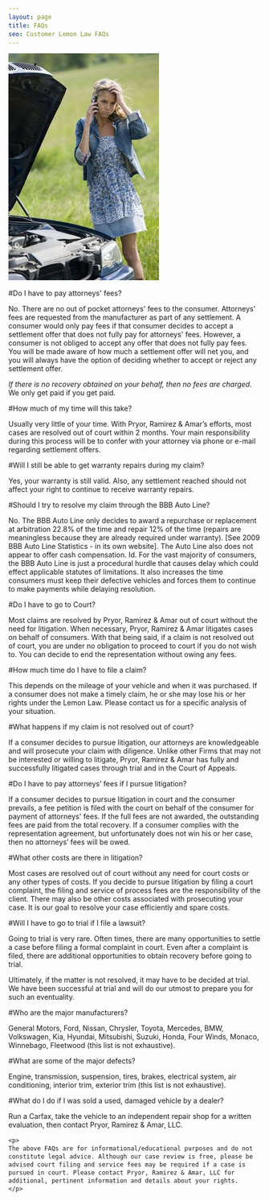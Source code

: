```yaml
---
layout: page
title: FAQs
seo: Customer Lemon Law FAQs
---
```


<img src="/images/broken.jpg">

#Do I have to pay attorneys' fees? 

No. There are no out of pocket attorneys' fees to the consumer. Attorneys' fees are requested from the manufacturer as part of any settlement. A consumer would only pay fees if that consumer decides to accept a settlement offer that does not fully pay for attorneys' fees. However, a consumer is not obliged to accept any offer that does not fully pay fees. You will be made aware of how much a settlement offer will net you, and you will always have the option of deciding whether to accept or reject any settlement offer.

*If there is no recovery obtained on your behalf, then no fees are charged.*  We only get paid if you get paid.

#How much of my time will this take?

Usually very little of your time. With Pryor, Ramirez & Amar’s efforts, most cases are resolved out of court within 2 months. Your main responsibility during this process will be to confer with your attorney via phone or e-mail regarding settlement offers.

#Will I still be able to get warranty repairs during my claim?

Yes, your warranty is still valid. Also, any settlement reached should not affect your right to continue to receive warranty repairs.

#Should I try to resolve my claim through the BBB Auto Line?

No. The BBB Auto Line only decides to award a repurchase or replacement at arbitration 22.8% of the time and repair 12% of the time (repairs are meaningless because they are already required under warranty). [See 2009 BBB Auto Line Statistics - in its own website]. The Auto Line also does not appear to offer cash compensation. Id. For the vast majority of consumers, the BBB Auto Line is just a procedural hurdle that causes delay which could effect applicable statutes of limitations. It also increases the time consumers must keep their defective vehicles and forces them to continue to make payments while delaying resolution.

#Do I have to go to Court?

Most claims are resolved by Pryor, Ramirez & Amar out of court without the need for litigation. When necessary, Pryor, Ramirez & Amar litigates cases on behalf of consumers. With that being said, if a claim is not resolved out of court, you are under no obligation to proceed to court if you do not wish to. You can decide to end the representation without owing any fees. 

#How much time do I have to file a claim?

This depends on the mileage of your vehicle and when it was purchased. If a consumer does not make a timely claim, he or she may lose his or her rights under the Lemon Law. Please contact us for a specific analysis of your situation.

#What happens if my claim is not resolved out of court?

If a consumer decides to pursue litigation, our attorneys are knowledgeable and will prosecute your claim with diligence. Unlike other Firms that may not be interested or willing to litigate, Pryor, Ramirez & Amar has fully and successfully litigated cases through trial and in the Court of Appeals.

#Do I have to pay attorneys’ fees if I pursue litigation?

If a consumer decides to pursue litigation in court and the consumer prevails, a fee petition is filed with the court on behalf of the consumer for payment of attorneys' fees. If the full fees are not awarded, the outstanding fees are paid from the total recovery. If a consumer complies with the representation agreement, but unfortunately does not win his or her case, then no attorneys’ fees will be owed.

#What other costs are there in litigation?

Most cases are resolved out of court without any need for court costs or any other types of costs. If you decide to pursue litigation by filing a court complaint, the filing and service of process fees are the responsibility of the client. There may also be other costs associated with prosecuting your case. It is our goal to resolve your case efficiently and spare costs.

#Will I have to go to trial if I file a lawsuit?

Going to trial is very rare. Often times, there are many opportunities to settle a case before filing a formal complaint in court. Even after a complaint is filed, there are additional opportunities to obtain recovery before going to trial. 

Ultimately, if the matter is not resolved, it may have to be decided at trial. We have been successful at trial and will do our utmost to prepare you for such an eventuality. 

#Who are the major manufacturers?

General Motors, Ford, Nissan, Chrysler, Toyota, Mercedes, BMW, Volkswagen, Kia, Hyundai, Mitsubishi, Suzuki, Honda, Four Winds, Monaco, Winnebago, Fleetwood (this list is not exhaustive).

#What are some of the major defects?

Engine, transmission, suspension, tires, brakes, electrical system, air conditioning, interior trim, exterior trim (this list is not exhaustive).

#What do I do if I was sold a used, damaged vehicle by a dealer?

Run a Carfax, take the vehicle to an independent repair shop for a written evaluation, then contact Pryor, Ramirez & Amar, LLC.

<div class="disclaimer">
    
    <p>
    The above FAQs are for informational/educational purposes and do not constitute legal advice. Although our case review is free, please be advised court filing and service fees may be required if a case is pursued in court. Please contact Pryor, Ramirez & Amar, LLC for additional, pertinent information and details about your rights.
    </p>

</div>

